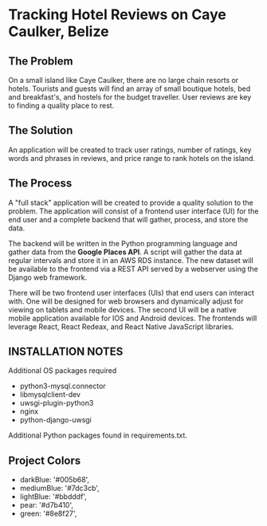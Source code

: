 # Tracking Hotel Reviews on Caye Caulker, Belize

## The Problem
On a small island like Caye Caulker, there are no large chain resorts 
or hotels. Tourists and guests will find an array of small boutique 
hotels, bed and breakfast's, and hostels for the budget traveller.
User reviews are key to finding a quality place to rest.

## The Solution
An application will be created to track user ratings, number of ratings,
key words and phrases in reviews, and price range to rank hotels on the
island.


## The Process
A "full stack" application will be created to provide a quality solution
to the problem. The application will consist of a frontend user interface
(UI) for the end user and a complete backend that will gather, process, 
and store the data.

The backend will be written in the Python programming language and gather
data from the **Google Places API**. A script will gather the data at regular
intervals and store it in an AWS RDS instance. The new dataset will be 
available to the frontend via a REST API served by a webserver using the 
Django web framework.

There will be two frontend user interfaces (UIs) that end users can interact
with. One will be designed for web browsers and dynamically adjust for viewing
on tablets and mobile devices. The second UI will be a native mobile application
available for IOS and Android devices. The frontends will leverage React, 
React Redeax, and React Native JavaScript libraries.

## INSTALLATION NOTES

Additional OS packages required
- python3-mysql.connector
- libmysqlclient-dev
- uwsgi-plugin-python3
- nginx
- python-django-uwsgi


Additional Python packages found in requirements.txt.

## Project Colors

-    darkBlue: '#005b68',
-    mediumBlue: '#7dc3cb',
-    lightBlue: '#bbdddf',
-    pear: '#d7b410',
-    green: '#8e8f27',
